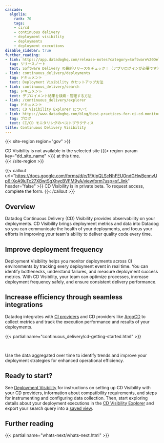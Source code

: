 ```yaml
---
cascade:
  algolia:
    rank: 70
    tags:
    - ci/cd
    - continuous delivery
    - deployment visibility
    - deployments
    - deployment executions
disable_sidebar: true
further_reading:
- link: https://app.datadoghq.com/release-notes?category=Software%20Delivery
  tag: リリースノート
  text: Software Delivery の最新リリースをチェック！ (アプリログインが必要です)。
- link: continuous_delivery/deployments
  tag: ドキュメント
  text: Deployment Visibility のセットアップ方法
- link: continuous_delivery/search
  tag: ドキュメント
  text: デプロイメント結果を検索・管理する方法
- link: /continuous_delivery/explorer
  tag: ドキュメント
  text: CD Visibility Explorer について
- link: https://www.datadoghq.com/blog/best-practices-for-ci-cd-monitoring/
  tag: ブログ
  text: CI/CD モニタリングのベストプラクティス
title: Continuous Delivery Visibility
---
```


{{< site-region region="gov" >}}
<div class="alert alert-warning">CD Visibility is not available in the selected site ({{< region-param key="dd_site_name" >}}) at this time.</div>
{{< /site-region >}}

{{< callout url="https://docs.google.com/forms/d/e/1FAIpQLScNhFEUOndGHwBennvUp6-XoA9luTc27XBwtSgXhycBVFM9yA/viewform?usp=sf_link" header="false" >}}
CD Visibility is in private beta. To request access, complete the form.
{{< /callout >}}

## Overview

Datadog Continuous Delivery (CD) Visibility provides observability on your deployments. CD Visibility brings deployment metrics and data into Datadog so you can communicate the health of your deployments, and focus your efforts in improving your team's ability to deliver quality code every time.

## Improve deployment frequency 

Deployment Visibility helps you monitor deployments across CI environments by tracking every deployment event in real time. You can identify bottlenecks, understand failures, and measure deployment success metrics. With CD Visibility, your team can optimize processes, increase deployment frequency safely, and ensure consistent delivery performance.

## Increase efficiency through seamless integrations

Datadog integrates with [CI providers][4] and CD providers like [ArgoCD][5] to collect metrics and track the execution performance and results of your deployments. 

{{< partial name="continuous_delivery/cd-getting-started.html" >}}

</br>

Use the data aggregated over time to identify trends and improve your deployment strategies for enhanced operational efficiency. 

## Ready to start?

See [Deployment Visibility][1] for instructions on setting up CD Visibility with your CD providers, information about compatibility requirements, and steps for instrumenting and configuring data collection. Then, start exploring details about your deployment executions in the [CD Visibility Explorer][2] and export your search query into a [saved view][3].

## Further reading

{{< partial name="whats-next/whats-next.html" >}}

[1]: /ja/continuous_delivery/deployments
[2]: /ja/continuous_delivery/explorer
[3]: /ja/continuous_delivery/explorer/saved_views
[4]: /ja/continuous_delivery/deployments/ciproviders
[5]: /ja/continuous_delivery/deployments/argocd